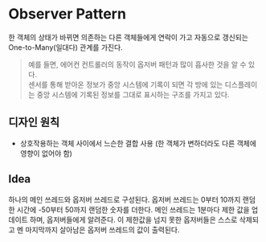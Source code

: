 # Observer Pattern  
한 객체의 상태가 바뀌면 의존하는 다른 객체들에게 연락이 가고 자동으로 갱신되는 One-to-Many(일대다) 관계를 가진다.  

> 예를 들면, 에어컨 컨트롤러의 동작이 옵저버 패턴과 많이 흡사한 것을 알 수 있다.  
> 센서를 통해 받아온 정보가 중앙 시스템에 기록이 되면 각 방에 있는 디스플레이는 중앙 시스템에 기록된 정보를 그대로 표시하는 구조를 가지고 있다.  

## 디자인 원칙  
- 상호작용하는 객체 사이에서 느슨한 결합 사용 (한 객체가 변하더라도 다른 객체에 영향이 없어야 함)  

## Idea  
하나의 메인 쓰레드와 옵저버 쓰레드로 구성된다. 옵저버 쓰레드는 0부터 10까지 랜덤한 시간에 -50부터 50까지 랜덤한 숫자를 더한다. 메인 쓰레드는 1분마다 제한 값을 업데이트 하며, 옵저버들에게 알려준다. 이 제한값을 넘지 못한 옵저버들은 스스로 삭제되고 멘 마지막까지 살아남은 옵저버 쓰레드의 값이 출력된다.  
